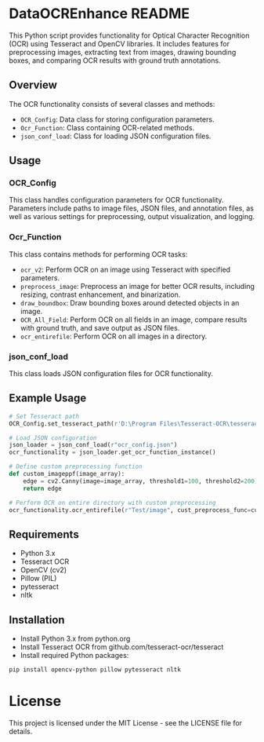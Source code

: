 # DataOCREnhance README

This Python script provides functionality for Optical Character Recognition (OCR) using Tesseract and OpenCV libraries. It includes features for preprocessing images, extracting text from images, drawing bounding boxes, and comparing OCR results with ground truth annotations.

## Overview

The OCR functionality consists of several classes and methods:

- `OCR_Config`: Data class for storing configuration parameters.
- `Ocr_Function`: Class containing OCR-related methods.
- `json_conf_load`: Class for loading JSON configuration files.

## Usage

### OCR_Config

This class handles configuration parameters for OCR functionality. Parameters include paths to image files, JSON files, and annotation files, as well as various settings for preprocessing, output visualization, and logging.

### Ocr_Function

This class contains methods for performing OCR tasks:

- `ocr_v2`: Perform OCR on an image using Tesseract with specified parameters.
- `preprocess_image`: Preprocess an image for better OCR results, including resizing, contrast enhancement, and binarization.
- `draw_boundbox`: Draw bounding boxes around detected objects in an image.
- `OCR_All_Field`: Perform OCR on all fields in an image, compare results with ground truth, and save output as JSON files.
- `ocr_entirefile`: Perform OCR on all images in a directory.

### json_conf_load

This class loads JSON configuration files for OCR functionality.

## Example Usage

```python
# Set Tesseract path
OCR_Config.set_tesseract_path(r'D:\Program Files\Tesseract-OCR\tesseract.exe')

# Load JSON configuration
json_loader = json_conf_load(r"ocr_config.json")
ocr_functionality = json_loader.get_ocr_function_instance()

# Define custom preprocessing function
def custom_imageppf(image_array):
    edge = cv2.Canny(image=image_array, threshold1=100, threshold2=200)
    return edge

# Perform OCR on entire directory with custom preprocessing
ocr_functionality.ocr_entirefile(r"Test/image", cust_preprocess_func=custom_imageppf)
```
## Requirements
- Python 3.x
- Tesseract OCR
- OpenCV (cv2)
- Pillow (PIL)
- pytesseract
- nltk
## Installation
- Install Python 3.x from python.org
- Install Tesseract OCR from    github.com/tesseract-ocr/tesseract
- Install required Python packages:
```bash
pip install opencv-python pillow pytesseract nltk
```
# License
This project is licensed under the MIT License - see the LICENSE file for details.
 
